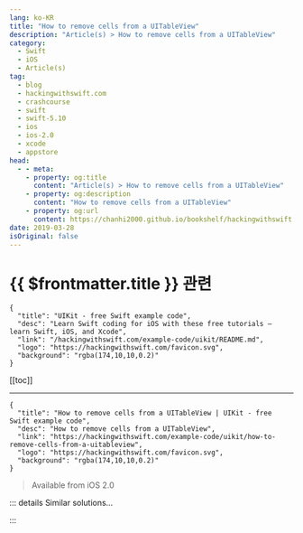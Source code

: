 ```yaml
---
lang: ko-KR
title: "How to remove cells from a UITableView"
description: "Article(s) > How to remove cells from a UITableView"
category:
  - Swift
  - iOS
  - Article(s)
tag: 
  - blog
  - hackingwithswift.com
  - crashcourse
  - swift
  - swift-5.10
  - ios
  - ios-2.0
  - xcode
  - appstore
head:
  - - meta:
    - property: og:title
      content: "Article(s) > How to remove cells from a UITableView"
    - property: og:description
      content: "How to remove cells from a UITableView"
    - property: og:url
      content: https://chanhi2000.github.io/bookshelf/hackingwithswift.com/example-code/uikit/how-to-remove-cells-from-a-uitableview.html
date: 2019-03-28
isOriginal: false
---
```


# {{ $frontmatter.title }} 관련

```component VPCard
{
  "title": "UIKit - free Swift example code",
  "desc": "Learn Swift coding for iOS with these free tutorials – learn Swift, iOS, and Xcode",
  "link": "/hackingwithswift.com/example-code/uikit/README.md",
  "logo": "https://hackingwithswift.com/favicon.svg",
  "background": "rgba(174,10,10,0.2)"
}
```

[[toc]]

---

```component VPCard
{
  "title": "How to remove cells from a UITableView | UIKit - free Swift example code",
  "desc": "How to remove cells from a UITableView",
  "link": "https://hackingwithswift.com/example-code/uikit/how-to-remove-cells-from-a-uitableview",
  "logo": "https://hackingwithswift.com/favicon.svg",
  "background": "rgba(174,10,10,0.2)"
}
```

> Available from iOS 2.0

<!-- TODO: 작성 -->

<!--
It's easy to delete rows from a table view, but there is one catch: you need to remove it from the data source first. If you don't do this, iOS will realize there's a mis-match between what the data source thinks should be showing and what the table view is actually showing, and you'll get a crash.

So, to remove a cell from a table view you first remove it from your data source, then you call `deleteRows(at:)` on your table view, providing it with an array of index paths that should be zapped. You can create index paths yourself, you just need a section and row number.

Here's some example code to get you started:

```swift
objects.remove(at: 0)
let indexPath = IndexPath(item: 0, section: 0)
tableView.deleteRows(at: [indexPath], with: .fade)
```

-->

::: details Similar solutions…

<!--
/example-code/uikit/how-to-reload-a-uitableview-while-preserving-selections">How to reload a UITableView while preserving selections 
/example-code/uikit/how-to-add-peek-and-pop-to-a-uitableview">How to add peek and pop to a UITableView 
/example-code/uikit/how-to-stop-empty-row-separators-appearing-in-uitableview">How to stop empty row separators appearing in UITableView 
/example-code/uikit/how-to-customize-swipe-edit-buttons-in-a-uitableview">How to customize swipe edit buttons in a UITableView 
/example-code/language/remove-all-instances-of-an-object-from-an-array">Remove all instances of an object from an array</a>
-->

:::

